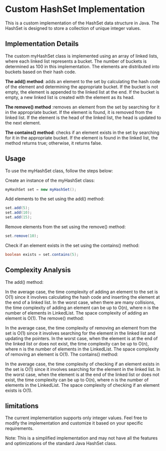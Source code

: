 # Custom HashSet Implementation
This is a custom implementation of the HashSet data structure in Java. The HashSet is designed to store a collection of unique integer values.

## Implementation Details
The custom myHashSet class is implemented using an array of linked lists, where each linked list represents a bucket.
The number of buckets is determined as 100 in this implementation. The elements are distributed into buckets based on their hash code.

**The add() method**: adds an element to the set by calculating the hash code of the element and determining the appropriate bucket. 
If the bucket is not empty, the element is appended to the linked list at the end. If the bucket is empty, a new linked list is created with the element as its head.

**The remove() method** :removes an element from the set by searching for it in the appropriate bucket. 
If the element is found, it is removed from the linked list. If the element is the head of the linked list, the head is updated to the next element.

**The contains() method**: checks if an element exists in the set by searching for it in the appropriate bucket. 
If the element is found in the linked list, the method returns true; otherwise, it returns false.

## Usage
To use the myHashSet class, follow the steps below:

Create an instance of the myHashSet class:

```java
myHashSet set = new myHashSet();
```
Add elements to the set using the add() method:

``` java
set.add(5);
set.add(10);
set.add(15);
```

Remove elements from the set using the remove() method:

``` java
set.remove(10);
```
Check if an element exists in the set using the contains() method:

``` java
boolean exists = set.contains(5);
```

## Complexity Analysis
The add() method:

In the average case, the time complexity of adding an element to the set is O(1) since it involves calculating the hash code and inserting the element at the end of a linked list.
In the worst case, when there are many collisions, the time complexity of adding an element can be up to O(n), where n is the number of elements in LinkedList.
The space complexity of adding an element is O(1).
The remove() method:

In the average case, the time complexity of removing an element from the set is O(1) since it involves searching for the element in the linked list and updating the pointers.
In the worst case, when the element is at the end of the linked list or does not exist, the time complexity can be up to O(n), where n is the number of elements in the LinkedList.
The space complexity of removing an element is O(1).
The contains() method:

In the average case, the time complexity of checking if an element exists in the set is O(1) since it involves searching for the element in the linked list.
In the worst case, when the element is at the end of the linked list or does not exist, the time complexity can be up to O(n), where n is the number of elements in the LinkedList.
The space complexity of checking if an element exists is O(1).
## limitations 

The current implementation supports only integer values.
Feel free to modify the implementation and customize it based on your specific requirements.

Note: This is a simplified implementation and may not have all the features and optimizations of the standard Java HashSet class.
